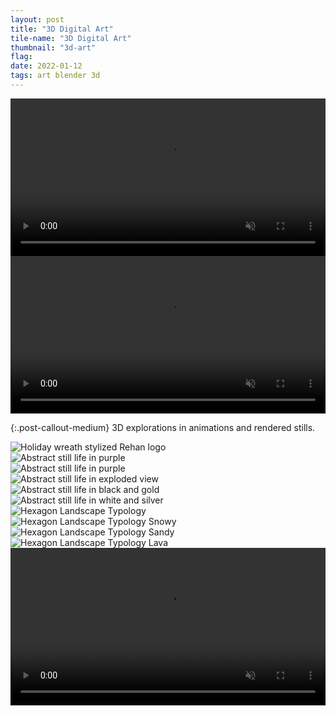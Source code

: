 ```yaml
---
layout: post
title: "3D Digital Art"
tile-name: "3D Digital Art"
thumbnail: "3d-art"
flag:
date: 2022-01-12
tags: art blender 3d
---
```


<div class="grid-x grid-padding-x grid-margin-y">
  <div class="cell medium-6">
    <video autoplay loop muted playsinline width="100%" title="Low poly tea cup">
      <source src="../img/3d-art/tea-cup.mp4" type="video/mp4">
    </video>
  </div>
  <div class="cell medium-6">
    <video autoplay loop muted playsinline width="100%" title="Low poly mid-century modern styled record player">
      <source src="../img/3d-art/record-player.mp4" type="video/mp4">
    </video>
  </div>
</div>

{:.post-callout-medium}
3D explorations in animations and rendered stills.

<div class="grid-x grid-padding-x grid-margin-y">
<div class="cell">
    <img src="../img/3d-art/holiday-wreath-rehan-logo.png" alt="Holiday wreath stylized Rehan logo">
  </div>
  <div class="cell medium-6">
    <img src="../img/3d-art/still-life-purple.png" alt="Abstract still life in purple">
  </div>
  <div class="cell medium-6">
    <img src="../img/3d-art/still-life-purple-reflective.png" alt="Abstract still life in purple">
  </div>
  <div class="cell medium-6">
    <img src="../img/3d-art/still-life-exploded.png" alt="Abstract still life in exploded view">
  </div>
  <div class="cell medium-6">
    <img src="../img/3d-art/still-life-black-gold.png" alt="Abstract still life in black and gold">
  </div>
  <div class="cell">
    <img src="../img/3d-art/still-life-white.png" alt="Abstract still life in white and silver">
  </div>
  <div class="cell medium-6">
    <img src="../img/3d-art/geo-world.png" alt="Hexagon Landscape Typology">
  </div>
  <div class="cell medium-6">
    <img src="../img/3d-art/geo-snow.png" alt="Hexagon Landscape Typology Snowy">
  </div>
  <div class="cell medium-6">
    <img src="../img/3d-art/geo-sand.png" alt="Hexagon Landscape Typology Sandy">
  </div>
  <div class="cell medium-6">
    <img src="../img/3d-art/geo-lava.png" alt="Hexagon Landscape Typology Lava">
  </div>
  <div class="cell">
    <video autoplay loop muted playsinline width="100%" title="Blue ball with a pulsing wave texture">
      <source src="../img/3d-art/ball-pulse.mp4" type="video/mp4">
    </video>
  </div>
  <!-- <div class="cell medium-6">
    <video autoplay loop muted playsinline width="100%" title="Floating orb deforming a sea of purple pegs">
      <source src="../img/3d-art/ball-grid-deform.mp4" type="video/mp4">
    </video>
  </div>
  <div class="cell">
    <video autoplay loop muted playsinline width="100%" title="">
      <source src="../img/3d-art/purple-pulse.mp4" type="video/mp4">
    </video>
  </div> -->
</div>